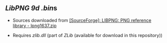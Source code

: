*LibPNG 9d* *.bin*s
-------------------

- Sources downloaded from [[SourceForge]: LIBPNG: PNG reference library - lpng1637.zip](https://sourceforge.net/projects/libpng/files/libpng16/1.6.37/lpng1637.zip/download)

- Requires *zlib.dll* (part of *ZLib* (available for download in this repository))

